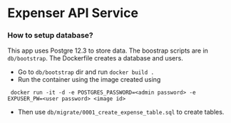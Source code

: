 # Expenser API Service

### How to setup database?
This app uses Postgre 12.3 to store data. The boostrap scripts are in `db/bootstrap`. The Dockerfile creates a database
and users. 
* Go to `db/bootstrap` dir and run `docker build .`
* Run the container using the image created using

` docker run -it -d -e POSTGRES_PASSWORD=<admin password> -e EXPUSER_PW=<user password> <image id>`

* Then use `db/migrate/0001_create_expense_table.sql` to create tables.
